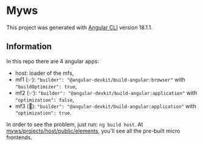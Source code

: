 # Myws

This project was generated with [Angular CLI](https://github.com/angular/angular-cli) version 18.1.1.

## Information

In this repo there are 4 angular apps:

- host: loader of the mfs,
- mf1 (✅): `"builder": "@angular-devkit/build-angular:browser"` with `"buildOptimizer": true`,
- mf2 (✅): `"builder": "@angular-devkit/build-angular:application"` with `"optimization": false`,
- mf3 (🚫): `"builder": "@angular-devkit/build-angular:application"`  with `"optimization": true`.

In order to see the problem, just run: `ng build host`. At [myws/projects/host/public/elements](https://github.com/mauriziocescon/myws/tree/develop/projects/host/public/elements),
you'll see all the pre-built micro frontends. 
